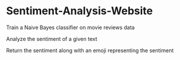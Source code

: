 # Sentiment-Analysis-Website


Train a Naive Bayes classifier on movie reviews data

Analyze the sentiment of a given text

Return the sentiment along with an emoji representing the sentiment
